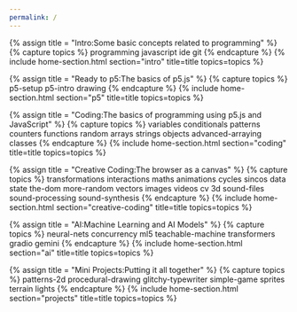 ```yaml
---
permalink: /
---
```

<!-- Intro -->
{% assign title = "Intro:Some basic concepts related to programming" %}
{% capture topics %}
  programming
  javascript
  ide
  git
{% endcapture %}
{% include home-section.html section="intro" title=title topics=topics %}

<!-- P5 -->
{% assign title = "Ready to p5:The basics of p5.js" %}
{% capture topics %}
  p5-setup
  p5-intro
  drawing
{% endcapture %}
{% include home-section.html section="p5" title=title topics=topics %}

<!-- Coding -->
{% assign title = "Coding:The basics of programming using p5.js and JavaScript" %}
{% capture topics %}
  variables
  conditionals
  patterns
  counters
  functions
  random
  arrays
  strings
  objects
  advanced-arraying
  classes
{% endcapture %}
{% include home-section.html section="coding" title=title topics=topics %}

<!-- Creative Coding -->
{% assign title = "Creative Coding:The browser as a canvas" %}
{% capture topics %}
  transformations
  interactions
  maths
  animations
  cycles
  sincos
  data
  state
  the-dom
  more-random
  vectors
  images
  videos
  cv
  3d
  sound-files
  sound-processing
  sound-synthesis
{% endcapture %}
{% include home-section.html section="creative-coding" title=title topics=topics %}

<!-- AI -->
{% assign title = "AI:Machine Learning and AI Models" %}
{% capture topics %}
  neural-nets
  concurrency
  ml5
  teachable-machine
  transformers
  gradio
  gemini
{% endcapture %}
{% include home-section.html section="ai" title=title topics=topics %}

<!-- Projects -->
{% assign title = "Mini Projects:Putting it all together" %}
{% capture topics %}
  patterns-2d
  procedural-drawing
  glitchy-typewriter
  simple-game
  sprites
  terrain
  lights
{% endcapture %}
{% include home-section.html section="projects" title=title topics=topics %}
